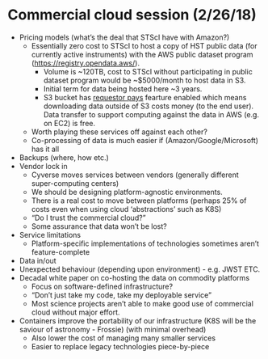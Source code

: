 # Commercial cloud session (2/26/18)

- Pricing models (what’s the deal that STScI have with Amazon?)
  - Essentially zero cost to STScI to host a copy of HST public data (for currently active instruments) with the AWS public dataset program (https://registry.opendata.aws/). 
    - Volume is ~120TB, cost to STScI without participating in public dataset program would be ~$5000/month to host data in S3.
    - Initial term for data being hosted here ~3 years.
    - S3 bucket has [requestor pays](https://docs.aws.amazon.com/AmazonS3/latest/dev/RequesterPaysBuckets.html) fearture enabled which means downloading data outside of S3 costs money (to the end user). Data transfer to support computing against the data in AWS (e.g. on EC2) is free.
  - Worth playing these services off against each other?
  - Co-processing of data is much easier if (Amazon/Google/Microsoft) has it all
- Backups (where, how etc.)
- Vendor lock in
  - Cyverse moves services between vendors (generally different super-computing centers)
  - We should be designing platform-agnostic environments.
  - There is a real cost to move between platforms (perhaps 25% of costs even when using cloud ‘abstractions’ such as K8S)
  - “Do I trust the commercial cloud?”
  - Some assurance that data won’t be lost?
- Service limitations
  - Platform-specific implementations of technologies sometimes aren’t feature-complete
- Data in/out
- Unexpected behaviour (depending upon environment) - e.g. JWST ETC.
- Decadal white paper on co-hosting the data on commodity platforms
  - Focus on software-defined infrastructure?
  - “Don’t just take my code, take my deployable service”
  - Most science projects aren’t able to make good use of commercial cloud without major effort.
- Containers improve the portability of our infrastructure (K8S will be the saviour of astronomy - Frossie) (with minimal overhead)
  - Also lower the cost of managing many smaller services
  - Easier to replace legacy technologies piece-by-piece







